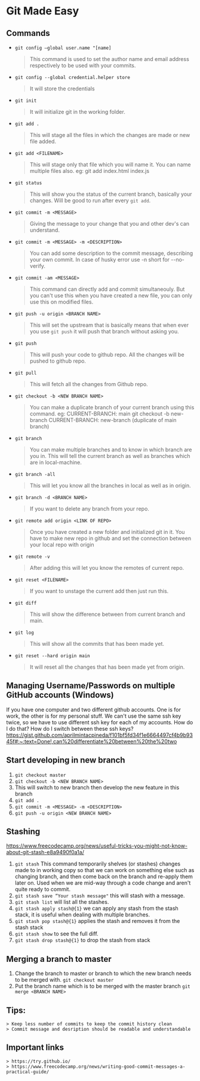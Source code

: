 # Git Made Easy
## Commands
* `git config –global user.name "[name]`
    > This command is used to set the author name and email address respectively to be used with your commits.

* `git config --global credential.helper store`
    > It will store the credentials

* `git init`
    > It will initialize git in the working folder.

* `git add .`
    > This will stage all the files in which the changes are made or new file added.

* `git add <FILENAME>`
    > This will stage only that file which you will name it.
    > You can name multiple files also.
    > eg: git add index.html index.js

* `git status`
    > This will show you the status of the current branch, basically your changes.
    > Will be good to run after every `git add`.

* `git commit -m <MESSAGE>`
    > Giving the message to your change that you and other dev's can understand.

* `git commit -m <MESSAGE> -m <DESCRIPTION>`
    > You can add some description to the commit message, describing your own commit. 
    > In case of husky error use -n short for --no-verify.

* `git commit -am <MESSAGE>`
    > This command can directly add and commit simultaneouly.
    > But you can't use this when you have created a new file, you can only use this on modified files.

* `git push -u origin <BRANCH NAME>`
    > This will set the upstream that is basically means that when ever you use `git push` it will push that branch without asking you.

* `git push`
    > This will push your code to github repo.
    > All the changes will be pushed to github repo.

* `git pull`
    > This will fetch all the changes from Github repo.
* `git checkout -b <NEW BRANCH NAME>` 
    > You can make a duplicate branch of your current branch using this command.
    > eg: CURRENT-BRANCH: main 
    >     git checkout -b new-branch
    > CURRENT-BRANCH: new-branch (duplicate of main branch)
* `git branch`
    > You can make multiple branches and to know in which branch are you in.
    > This will tell the current branch as well as branches which are in local-machine.
* `git branch -all`
    > This will let you know all the branches in local as well as in origin.
* `git branch -d <BRANCH NAME>`
    > If you want to delete any branch from your repo.
* `git remote add origin <LINK OF REPO>`
    > Once you have created a new folder and initialized git in it.
    > You have to make new repo in github and set the connection between your local repo with origin
* `git remote -v`
    > After adding this will let you know the remotes of current repo.
* `git reset <FILENAME>`
    > If you want to unstage the current add then just run this.
* `git diff`
    > This will show the difference between from current branch and main.
* `git log`
    > This will show all the commits that has been made yet.
* `git reset --hard origin main`
    > It will reset all the changes that has been made yet from origin.

## Managing Username/Passwords on multiple GitHub accounts (Windows)
If you have one computer and two different github accounts. One is for work, the other is for my personal stuff. We can't use the same ssh key twice, so we have to use different ssh key for each of my accounts. How do I do that? How do I switch between these ssh keys?  
https://gist.github.com/aprilmintacpineda/f101bf5fd34f1e6664497cf4b9b9345f#:~:text=Done!,can%20differentiate%20between%20the%20two

## Start developing in new branch
1. `git checkout master`
2. `git checkout -b <NEW BRANCH NAME>`
3. This will switch to new branch then develop the new feature in this branch
4. `git add .`
5. `git commit -m <MESSAGE> -m <DESCRIPTION>`
6. `git push -u origin <NEW BRANCH NAME>`

## Stashing
https://www.freecodecamp.org/news/useful-tricks-you-might-not-know-about-git-stash-e8a9490f0a1a/
1. `git stash` This command temporarily shelves (or stashes) changes made to in working copy so that we can work on something else such as changing branch, and then come back on the branch and re-apply them later on. Used when we are mid-way through a code change and aren't quite ready to commit.
2. `git stash save “Your stash message"` this will stash with a message.
3. `git stash list` will list all the stashes.
4. `git stash apply stash@{1}` we can apply any stash from the stash stack, it is useful when dealing with multiple branches.
5. `git stash pop stash@{1}` applies the stash and removes it from the stash stack
6. `git stash show` to see the full diff.
7. `git stash drop stash@{1}` to drop the stash from stack

## Merging a branch to master
1. Change the branch to master or branch to which the new branch needs to be merged with.
    `git checkout master`
2. Put the branch name which is to be merged with the master branch
    `git merge <BRANCH NAME>`

## Tips:
    > Keep less number of commits to keep the commit history clean
    > Commit message and desription should be readable and understandable
    
## Important links
    > https://try.github.io/  
    > https://www.freecodecamp.org/news/writing-good-commit-messages-a-practical-guide/
